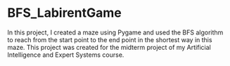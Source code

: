 # BFS_LabirentGame
 In this project, I created a maze using Pygame and used the BFS algorithm to reach from the start point to the end point in the shortest way in this maze.
This project was created for the midterm project of my Artificial Intelligence and Expert Systems course.
